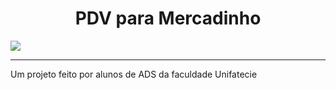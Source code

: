 <h1 align="center"> PDV para Mercadinho </h1>
<img align="center" loading="lazy" src="http://img.shields.io/static/v1?label=STATUS&message=EM%20DESENVOLVIMENTO&color=GREEN&style=for-the-badge"/>
<hr>
Um projeto feito por alunos de ADS da faculdade Unifatecie
